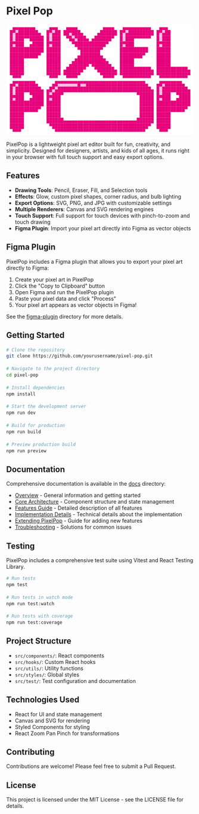 # Pixel Pop

<p align="center">
  <img src="./src/assets/PixelPop_logo.svg" alt="Pixel Pop" width="500" />
</p>

PixelPop is a lightweight pixel art editor built for fun, creativity, and simplicity. Designed for designers, artists, and kids of all ages, it runs right in your browser with full touch support and easy export options.

## Features

- **Drawing Tools**: Pencil, Eraser, Fill, and Selection tools
- **Effects**: Glow, custom pixel shapes, corner radius, and bulb lighting
- **Export Options**: SVG, PNG, and JPG with customizable settings
- **Multiple Renderers**: Canvas and SVG rendering engines
- **Touch Support**: Full support for touch devices with pinch-to-zoom and touch drawing
- **Figma Plugin**: Import your pixel art directly into Figma as vector objects

## Figma Plugin

PixelPop includes a Figma plugin that allows you to export your pixel art directly to Figma:

1. Create your pixel art in PixelPop
2. Click the "Copy to Clipboard" button
3. Open Figma and run the PixelPop plugin
4. Paste your pixel data and click "Process"
5. Your pixel art appears as vector objects in Figma!

See the [figma-plugin](./figma-plugin) directory for more details.

## Getting Started

```bash
# Clone the repository
git clone https://github.com/yourusername/pixel-pop.git

# Navigate to the project directory
cd pixel-pop

# Install dependencies
npm install

# Start the development server
npm run dev

# Build for production
npm run build

# Preview production build
npm run preview
```

## Documentation

Comprehensive documentation is available in the [docs](./docs) directory:

- [Overview](./docs/README.md) - General information and getting started
- [Core Architecture](./docs/architecture.md) - Component structure and state management
- [Features Guide](./docs/features.md) - Detailed description of all features
- [Implementation Details](./docs/implementation.md) - Technical details about the implementation
- [Extending PixelPop](./docs/extending.md) - Guide for adding new features
- [Troubleshooting](./docs/troubleshooting.md) - Solutions for common issues

## Testing

PixelPop includes a comprehensive test suite using Vitest and React Testing Library.

```bash
# Run tests
npm test

# Run tests in watch mode
npm run test:watch

# Run tests with coverage
npm run test:coverage
```

## Project Structure

- `src/components/`: React components
- `src/hooks/`: Custom React hooks
- `src/utils/`: Utility functions
- `src/styles/`: Global styles
- `src/test/`: Test configuration and documentation

## Technologies Used

- React for UI and state management
- Canvas and SVG for rendering
- Styled Components for styling
- React Zoom Pan Pinch for transformations

## Contributing

Contributions are welcome! Please feel free to submit a Pull Request.

## License

This project is licensed under the MIT License - see the LICENSE file for details.
